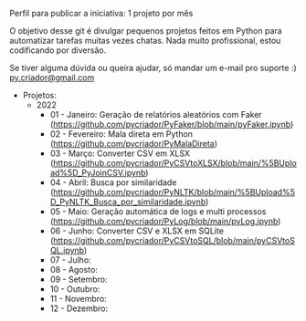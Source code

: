 Perfil para publicar a iniciativa: 1 projeto por mês

O objetivo desse git é divulgar pequenos projetos feitos em Python para automatizar tarefas muitas vezes chatas. Nada muito profissional, estou codificando por diversão.

Se tiver alguma dúvida ou queira ajudar, só mandar um e-mail pro suporte :) py.criador@gmail.com

- Projetos:
  - 2022
    - 01 - Janeiro: Geração de relatórios aleatórios com Faker (https://github.com/pycriador/PyFaker/blob/main/pyFaker.ipynb)
    - 02 - Fevereiro: Mala direta em Python (https://github.com/pycriador/PyMalaDireta)
    - 03 - Março: Converter CSV em XLSX (https://github.com/pycriador/PyCSVtoXLSX/blob/main/%5BUpload%5D_PyJoinCSV.ipynb)
    - 04 - Abril: Busca por similaridade (https://github.com/pycriador/PyNLTK/blob/main/%5BUpload%5D_PyNLTK_Busca_por_similaridade.ipynb)
    - 05 - Maio: Geração automática de logs e multi processos (https://github.com/pycriador/PyLog/blob/main/pyLog.ipynb)
    - 06 - Junho: Converter CSV e XLSX em SQLite (https://github.com/pycriador/PyCSVtoSQL/blob/main/pyCSVtoSQL.ipynb)
    - 07 - Julho: 
    - 08 - Agosto:
    - 09 - Setembro:
    - 10 - Outubro:
    - 11 - Novembro:
    - 12 - Dezembro:
